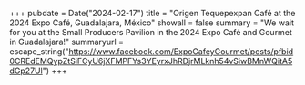 +++
pubdate = Date("2024-02-17")
title = "Origen Tequepexpan Café at the 2024 Expo Café, Guadalajara, México" 
showall = false
summary = "We wait for you at the Small Producers Pavilion in the 2024 Expo Café and Gourmet in Guadalajara!"
summaryurl = escape_string("https://www.facebook.com/ExpoCafeyGourmet/posts/pfbid0CREdEMQypZtSiFCyU6jXFMPFYs3YEyrxJhRDjrMLknh54vSiwBMnWQitA5dGp27Ul")
+++


